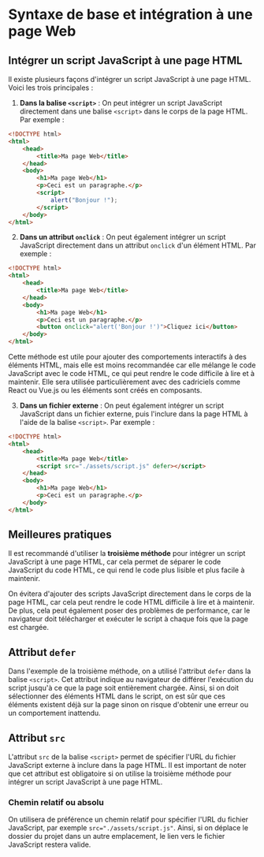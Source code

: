 # Syntaxe de base et intégration à une page Web

## Intégrer un script JavaScript à une page HTML

Il existe plusieurs façons d'intégrer un script JavaScript à une page HTML. Voici les trois principales :

1. **Dans la balise `<script>`** : On peut intégrer un script JavaScript directement dans une balise `<script>` dans le corps de la page HTML. Par exemple :

```html
<!DOCTYPE html>
<html>
    <head>
        <title>Ma page Web</title>
    </head>
    <body>
        <h1>Ma page Web</h1>
        <p>Ceci est un paragraphe.</p>
        <script>
            alert("Bonjour !");
        </script>
    </body>
</html>
```

2. **Dans un attribut `onclick`** : On peut également intégrer un script JavaScript directement dans un attribut `onclick` d'un élément HTML. Par exemple :

```html
<!DOCTYPE html>
<html>
    <head>
        <title>Ma page Web</title>
    </head>
    <body>
        <h1>Ma page Web</h1>
        <p>Ceci est un paragraphe.</p>
        <button onclick="alert('Bonjour !')">Cliquez ici</button>
    </body>
</html>
```

Cette méthode est utile pour ajouter des comportements interactifs à des éléments HTML, mais elle est moins recommandée car elle mélange le code JavaScript avec le code HTML, ce qui peut rendre le code difficile à lire et à maintenir. Elle sera utilisée particulièrement avec des cadriciels comme React ou Vue.js ou les éléments sont créés en composants.

3. **Dans un fichier externe** : On peut également intégrer un script JavaScript dans un fichier externe, puis l'inclure dans la page HTML à l'aide de la balise `<script>`. Par exemple :

```html
<!DOCTYPE html>
<html>
    <head>
        <title>Ma page Web</title>
        <script src="./assets/script.js" defer></script>
    </head>
    <body>
        <h1>Ma page Web</h1>
        <p>Ceci est un paragraphe.</p>
    </body>
</html>
```

## Meilleures pratiques

Il est recommandé d'utiliser la **troisième méthode** pour intégrer un script JavaScript à une page HTML, car cela permet de séparer le code JavaScript du code HTML, ce qui rend le code plus lisible et plus facile à maintenir.

On évitera d'ajouter des scripts JavaScript directement dans le corps de la page HTML, car cela peut rendre le code HTML difficile à lire et à maintenir. De plus, cela peut également poser des problèmes de performance, car le navigateur doit télécharger et exécuter le script à chaque fois que la page est chargée.

## Attribut `defer`

Dans l'exemple de la troisième méthode, on a utilisé l'attribut `defer` dans la balise `<script>`. Cet attribut indique au navigateur de différer l'exécution du script jusqu'à ce que la page soit entièrement chargée. Ainsi, si on doit sélectionner des éléments HTML dans le script, on est sûr que ces éléments existent déjà sur la page sinon on risque d'obtenir une erreur ou un comportement inattendu.

## Attribut `src`

L'attribut `src` de la balise `<script>` permet de spécifier l'URL du fichier JavaScript externe à inclure dans la page HTML. Il est important de noter que cet attribut est obligatoire si on utilise la troisième méthode pour intégrer un script JavaScript à une page HTML.

### Chemin relatif ou absolu

On utilisera de préférence un chemin relatif pour spécifier l'URL du fichier JavaScript, par exemple `src="./assets/script.js"`. Ainsi, si on déplace le dossier du projet dans un autre emplacement, le lien vers le fichier JavaScript restera valide.
